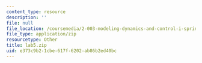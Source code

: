 ```yaml
---
content_type: resource
description: ''
file: null
file_location: /coursemedia/2-003-modeling-dynamics-and-control-i-spring-2005/e373c9b21cbe617f6202ab86b2ed40bc_lab5.zip
file_type: application/zip
resourcetype: Other
title: lab5.zip
uid: e373c9b2-1cbe-617f-6202-ab86b2ed40bc
---
```

